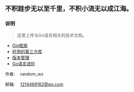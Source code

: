 ## 不积跬步无以至千里，不积小流无以成江海。



### 说明
> 这里上传与Go语言相关的技术文档。

- [Gin框架](gin/gin.md)
- [好用的第三方库](第三方库/README.md)
- [版本管理](版本管理/README.md)
- [Go语言进阶](Go语言进阶/README.md)

作者: &emsp;random_wz

邮箱: &emsp;1214469162@qq.com